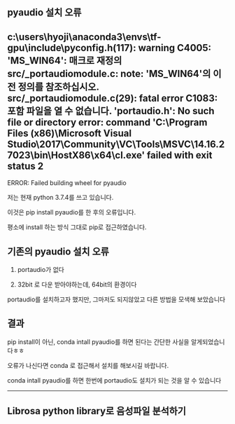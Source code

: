 ## pyaudio 설치 오류


c:\users\hyoji\anaconda3\envs\tf-gpu\include\pyconfig.h(117): warning C4005: 'MS_WIN64': 매크로 재정의
  src/_portaudiomodule.c: note: 'MS_WIN64'의 이전 정의를 참조하십시오.
  src/_portaudiomodule.c(29): fatal error C1083: 포함 파일을 열 수 없습니다. 'portaudio.h': No such file or directory
  error: command 'C:\\Program Files (x86)\\Microsoft Visual Studio\\2017\\Community\\VC\\Tools\\MSVC\\14.16.27023\\bin\\HostX86\\x64\\cl.exe' failed with exit status 2
  ----------------------------------------
  ERROR: Failed building wheel for pyaudio

저는 현재 python 3.7.4를 쓰고 있습니다.

이것은 pip install pyaudio를 한 후의 오류입니다.

평소에 install 하는 방식 그대로 pip로 접근하였습니다.


## 기존의 pyaudio 설치 오류
1. portaudio가 없다

2. 32bit 로 다운 받아야하는데, 64bit의 환경이다

 

portaudio를 설치하고자 했지만, 그마저도 되지않았고 다른 방법을 모색해 보았습니다

 
## 결과 
pip install이 아닌, conda intall pyaudio를 하면 된다는 간단한 사실을 알게되었습니다ㅎㅎ

 
오류가 나신다면 conda 로 접근해서 설치를 해보시길 바랍니다.

conda intall pyaudio를 하면 한번에 portaudio도 설치가 되는 것을 알 수 있습니다

----

## Librosa python library로 음성파일 분석하기

